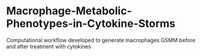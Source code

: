 # Macrophage-Metabolic-Phenotypes-in-Cytokine-Storms

Computational workflow developed to generate macrophages GSMM before and after treatment with cytokines 


